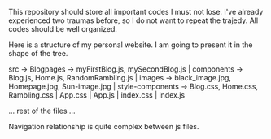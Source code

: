 This repository should store all important codes I must not lose. I've already experienced two traumas before, so I do not want to repeat the trajedy. 
All codes should be well organized. 

Here is a structure of my personal website. I am going to present it in the shape of the tree. 

src
 -> Blogpages -> myFirstBlog.js, mySecondBlog.js | components -> Blog.js, Home.js, RandomRambling.js | images -> black_image.jpg, Homepage.jpg, Sun-image.jpg | style-components
 -> Blog.css, Home.css, Rambling.css | App.css | App.js | index.css | index.js

... rest of the files ... 

Navigation relationship is quite complex between js files. 
